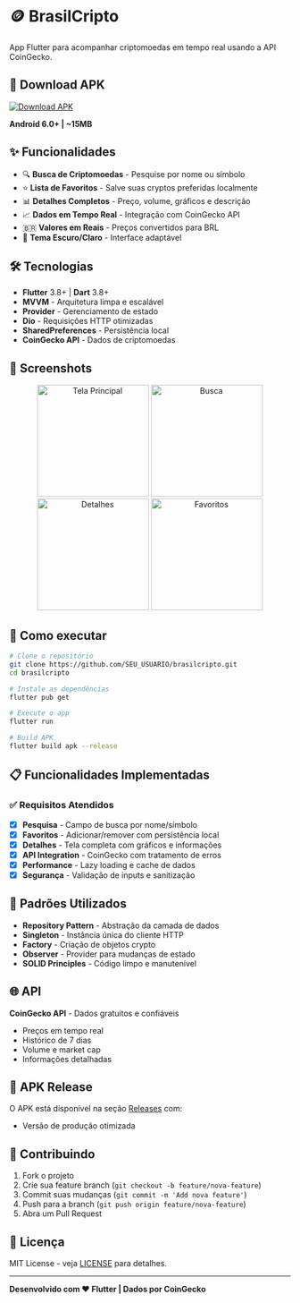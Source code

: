 # 🪙 BrasilCripto

App Flutter para acompanhar criptomoedas em tempo real usando a API CoinGecko.

## 📱 Download APK

[![Download APK](https://img.shields.io/badge/📱%20Download%20APK-v1.0.0-blue?style=for-the-badge&logo=android)](https://drive.google.com/file/d/1CiUYUwB5y0nJAcyS1BDLNa0fYDC-IXOP/view?usp=drive_link)

**Android 6.0+ | ~15MB**

## ✨ Funcionalidades

- 🔍 **Busca de Criptomoedas** - Pesquise por nome ou símbolo
- ⭐ **Lista de Favoritos** - Salve suas cryptos preferidas localmente  
- 📊 **Detalhes Completos** - Preço, volume, gráficos e descrição
- 📈 **Dados em Tempo Real** - Integração com CoinGecko API
- 🇧🇷 **Valores em Reais** - Preços convertidos para BRL
- 🌙 **Tema Escuro/Claro** - Interface adaptável

## 🛠️ Tecnologias

- **Flutter** 3.8+ | **Dart** 3.8+
- **MVVM** - Arquitetura limpa e escalável
- **Provider** - Gerenciamento de estado
- **Dio** - Requisições HTTP otimizadas
- **SharedPreferences** - Persistência local
- **CoinGecko API** - Dados de criptomoedas

## 📸 Screenshots

<div align="center">
  <img src="screenshots/home.png" width="200" alt="Tela Principal"/>
  <img src="screenshots/search.png" width="200" alt="Busca"/>
  <img src="screenshots/details.png" width="200" alt="Detalhes"/>
  <img src="screenshots/favorites.png" width="200" alt="Favoritos"/>
</div>

## 🚀 Como executar

```bash
# Clone o repositório
git clone https://github.com/SEU_USUARIO/brasilcripto.git
cd brasilcripto

# Instale as dependências
flutter pub get

# Execute o app
flutter run

# Build APK
flutter build apk --release
```

## 📋 Funcionalidades Implementadas

### ✅ Requisitos Atendidos
- [x] **Pesquisa** - Campo de busca por nome/símbolo
- [x] **Favoritos** - Adicionar/remover com persistência local
- [x] **Detalhes** - Tela completa com gráficos e informações
- [x] **API Integration** - CoinGecko com tratamento de erros
- [x] **Performance** - Lazy loading e cache de dados
- [x] **Segurança** - Validação de inputs e sanitização

## 🔧 Padrões Utilizados

- **Repository Pattern** - Abstração da camada de dados
- **Singleton** - Instância única do cliente HTTP
- **Factory** - Criação de objetos crypto
- **Observer** - Provider para mudanças de estado
- **SOLID Principles** - Código limpo e manutenível

## 🌐 API

**CoinGecko API** - Dados gratuitos e confiáveis
- Preços em tempo real
- Histórico de 7 dias
- Volume e market cap
- Informações detalhadas

## 📱 APK Release

O APK está disponível na seção [Releases](https://github.com/SEU_USUARIO/brasilcripto/releases) com:
- Versão de produção otimizada

## 🤝 Contribuindo

1. Fork o projeto
2. Crie sua feature branch (`git checkout -b feature/nova-feature`)
3. Commit suas mudanças (`git commit -m 'Add nova feature'`)
4. Push para a branch (`git push origin feature/nova-feature`)
5. Abra um Pull Request

## 📄 Licença

MIT License - veja [LICENSE](LICENSE) para detalhes.

---

**Desenvolvido com ❤️ Flutter | Dados por CoinGecko**
